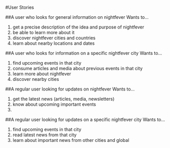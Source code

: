 #User Stories

##A user who looks for general information on nightfever
Wants to...
1. get a precise description of the idea and purpose of nightfever
2. be able to learn more about it
3. discover nightfever cities and countries
4. learn about nearby locations and dates

##A user who looks for information on a specific nightfever city
Wants to...
1. find upcoming events in that city
2. consume articles and media about previous events in that city
3. learn more about nightfever
4. discover nearby cities

##A regular user looking for updates on nightfever
Wants to...
1. get the latest news (articles, media, newsletters)
2. know about upcoming important events
3. 

##A regular user looking for updates on a specific nightfever city
Wants to...
1. find upcoming events in that city
2. read latest news from that city
3. learn about important news from other cities and global

